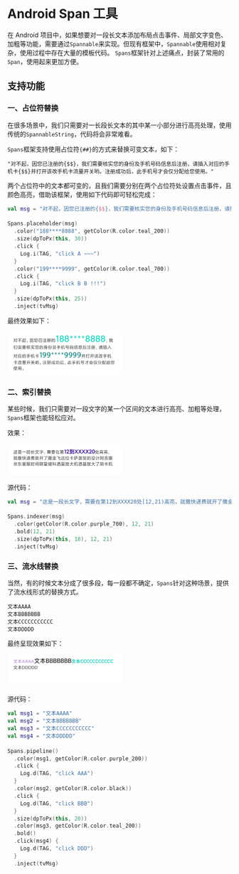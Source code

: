 # Android Span 工具
在 Android 项目中，如果想要对一段长文本添加布局点击事件、局部文字变色、加粗等功能，需要通过`Spannable`来实现。但现有框架中，`Spannable`使用相对复杂，使用过程中存在大量的模板代码。
`Spans`框架针对上述痛点，封装了常用的`Span`，使用起来更加方便。





## 支持功能

### 一、占位符替换

在很多场景中，我们只需要对一长段长文本的其中某一小部分进行高亮处理，使用传统的`SpannableString`，代码将会非常难看。

`Spans`框架支持使用占位符`{##}`的方式来替换可变文本，如下：

```shell
"对不起，因您已注册的{$$}，我们需要核实您的身份及手机号码信息后注册，请插入对应的手机卡{$$}并打开该改手机卡流量开关哟。注册成功后，此手机号才会仅分配给您使用。"
```

两个占位符中的文本都可变的，且我们需要分别在两个占位符处设置点击事件，且颜色高亮，借助该框架，使用如下代码即可轻松完成：

```kotlin
val msg = "对不起，因您已注册的{$$}，我们需要核实您的身份及手机号码信息后注册，请插入对应的手机卡{$$}并打开该改手机卡流量开关哟。注册成功后，此手机号才会仅分配给您使用。"

Spans.placeholder(msg)
  .color("188****8888", getColor(R.color.teal_200))
  .size(dpToPx(this, 30))
  .click {
    Log.i(TAG, "click A ~~~")
  }
  .color("199****9999", getColor(R.color.teal_700))
  .click {
    Log.i(TAG, "click B B !!!")
  }
  .size(dpToPx(this, 25))
  .inject(tvMsg)
```

最终效果如下：

<img src="./images/img1.png" style="zoom:25%;" />





### 二、索引替换

某些时候，我们只需要对一段文字的某一个区间的文本进行高亮、加粗等处理，`Spans`框架也能轻松应对。

效果：

<img src="./images/img2.jpg" style="zoom:25%;" />

源代码：

```kotlin
val msg = "这是一段长文字，需要在第12到XXXX20处[12,21)高亮，就撒快递费就开了撒金飞达拉卡萨激发的设计阿吉撒京东客服时间啊复健科洒基放大机洒基放大了刷卡机"

Spans.indexer(msg)
  .color(getColor(R.color.purple_700), 12, 21)
  .bold(12, 21)
  .size(dpToPx(this, 18), 12, 21)
  .inject(tvMsg)
```





### 三、流水线替换

当然，有的时候文本分成了很多段，每一段都不确定，`Spans`针对这种场景，提供了流水线形式的替换方式。

```shell
文本AAAA
文本BBBBBBB
文本CCCCCCCCCCC
文本DDDDD
```

最终呈现效果如下：

<img src="./images/img3.jpg" style="zoom:25%;" />

源代码：

```kotlin
val msg1 = "文本AAAA"
val msg2 = "文本BBBBBBB"
val msg3 = "文本CCCCCCCCCCC"
val msg4 = "文本DDDDD"

Spans.pipeline()
  .color(msg1, getColor(R.color.purple_200))
  .click {
    Log.d(TAG, "click AAA")
  }
  .color(msg2, getColor(R.color.black))
  .click {
    Log.d(TAG, "click BBB")
  }
  .size(dpToPx(this, 20))
  .color(msg3, getColor(R.color.teal_200))
  .bold()
  .click(msg4) {
    Log.d(TAG, "click DDD")
  }
  .inject(tvMsg)
```

